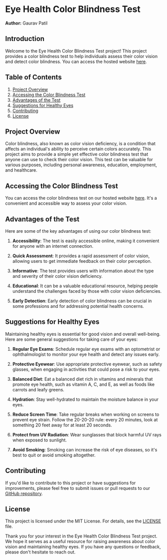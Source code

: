 # Eye Health Color Blindness Test

**Author:** Gaurav Patil

## Introduction

Welcome to the Eye Health Color Blindness Test project! This project provides a color blindness test to help individuals assess their color vision and detect color blindness. You can access the hosted website [here](https://gauravpatil97886.github.io/Eye-Health-Color-Blindness-Test./).

## Table of Contents

1. [Project Overview](#project-overview)
2. [Accessing the Color Blindness Test](#accessing-the-color-blindness-test)
3. [Advantages of the Test](#advantages-of-the-test)
4. [Suggestions for Healthy Eyes](#suggestions-for-healthy-eyes)
5. [Contributing](#contributing)
6. [License](#license)

## Project Overview

Color blindness, also known as color vision deficiency, is a condition that affects an individual's ability to perceive certain colors accurately. This project aims to provide a simple yet effective color blindness test that anyone can use to check their color vision. This test can be valuable for various purposes, including personal awareness, education, employment, and healthcare.

## Accessing the Color Blindness Test

You can access the color blindness test on our hosted website [here](https://gauravpatil97886.github.io/Eye-Health-Color-Blindness-Test./). It's a convenient and accessible way to assess your color vision.

## Advantages of the Test

Here are some of the key advantages of using our color blindness test:

1. **Accessibility**: The test is easily accessible online, making it convenient for anyone with an internet connection.

2. **Quick Assessment**: It provides a rapid assessment of color vision, allowing users to get immediate feedback on their color perception.

3. **Informative**: The test provides users with information about the type and severity of their color vision deficiency.

4. **Educational**: It can be a valuable educational resource, helping people understand the challenges faced by those with color vision deficiencies.

5. **Early Detection**: Early detection of color blindness can be crucial in some professions and for addressing potential health concerns.

## Suggestions for Healthy Eyes

Maintaining healthy eyes is essential for good vision and overall well-being. Here are some general suggestions for taking care of your eyes:

1. **Regular Eye Exams**: Schedule regular eye exams with an optometrist or ophthalmologist to monitor your eye health and detect any issues early.

2. **Protective Eyewear**: Use appropriate protective eyewear, such as safety glasses, when engaging in activities that could pose a risk to your eyes.

3. **Balanced Diet**: Eat a balanced diet rich in vitamins and minerals that promote eye health, such as vitamin A, C, and E, as well as foods like carrots and leafy greens.

4. **Hydration**: Stay well-hydrated to maintain the moisture balance in your eyes.

5. **Reduce Screen Time**: Take regular breaks when working on screens to prevent eye strain. Follow the 20-20-20 rule: every 20 minutes, look at something 20 feet away for at least 20 seconds.

6. **Protect from UV Radiation**: Wear sunglasses that block harmful UV rays when exposed to sunlight.

7. **Avoid Smoking**: Smoking can increase the risk of eye diseases, so it's best to quit or avoid smoking altogether.

## Contributing

If you'd like to contribute to this project or have suggestions for improvements, please feel free to submit issues or pull requests to our [GitHub repository](https://github.com/gauravpatil97886/Eye-Health-Color-Blindness-Test./).

## License

This project is licensed under the MIT License. For details, see the [LICENSE](https://github.com/gauravpatil97886/Eye-Health-Color-Blindness-Test./blob/main/LICENSE.md) file.

Thank you for your interest in the Eye Health Color Blindness Test project. We hope it serves as a useful resource for raising awareness about color vision and maintaining healthy eyes. If you have any questions or feedback, please don't hesitate to reach out.
